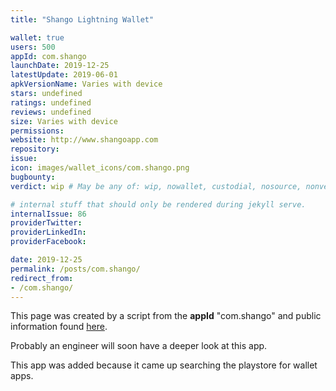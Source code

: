 ```yaml
---
title: "Shango Lightning Wallet"

wallet: true
users: 500
appId: com.shango
launchDate: 2019-12-25
latestUpdate: 2019-06-01
apkVersionName: Varies with device
stars: undefined
ratings: undefined
reviews: undefined
size: Varies with device
permissions:
website: http://www.shangoapp.com
repository:
issue:
icon: images/wallet_icons/com.shango.png
bugbounty:
verdict: wip # May be any of: wip, nowallet, custodial, nosource, nonverifiable, verifiable, bounty, cert1, cert2, cert3

# internal stuff that should only be rendered during jekyll serve.
internalIssue: 86
providerTwitter:
providerLinkedIn:
providerFacebook:

date: 2019-12-25
permalink: /posts/com.shango/
redirect_from:
- /com.shango/
---
```


This page was created by a script from the **appId** "com.shango" and public
information found
[here](https://play.google.com/store/apps/details?id=com.shango).

Probably an engineer will soon have a deeper look at this app.

This app was added because it came up searching the playstore for wallet apps.
